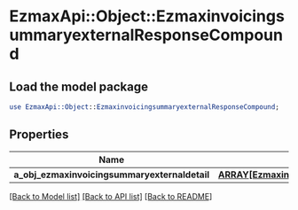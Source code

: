 # EzmaxApi::Object::EzmaxinvoicingsummaryexternalResponseCompound

## Load the model package
```perl
use EzmaxApi::Object::EzmaxinvoicingsummaryexternalResponseCompound;
```

## Properties
Name | Type | Description | Notes
------------ | ------------- | ------------- | -------------
**a_obj_ezmaxinvoicingsummaryexternaldetail** | [**ARRAY[EzmaxinvoicingsummaryexternaldetailResponseCompound]**](EzmaxinvoicingsummaryexternaldetailResponseCompound.md) |  | 

[[Back to Model list]](../README.md#documentation-for-models) [[Back to API list]](../README.md#documentation-for-api-endpoints) [[Back to README]](../README.md)


